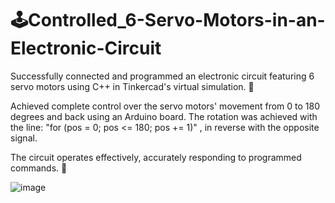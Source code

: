 # 🕹️Controlled_6-Servo-Motors-in-an-Electronic-Circuit

Successfully connected and programmed an electronic circuit featuring 6 servo motors using C++ in Tinkercad's virtual simulation. 🤖

Achieved complete control over the servo motors' movement from 0 to 180 degrees and back using an Arduino board. The rotation was achieved with the line:
 "for (pos = 0; pos <= 180; pos += 1)" , in reverse with the opposite signal.

The circuit operates effectively, accurately responding to programmed commands. 🚀

![image](https://github.com/VAsmaaShaker/Controlled_6-Servo-Motors-in-an-Electronic-Circuit/assets/174564364/1ad7113c-5abc-4dc1-bcb9-ee4a1069a3a7)
